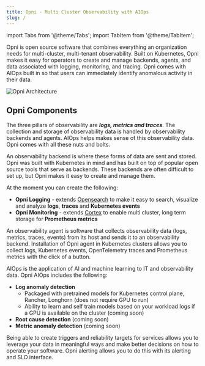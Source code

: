 ```yaml
---
title: Opni - Multi Cluster Observability with AIOps
slug: /
---
```


import Tabs from '@theme/Tabs';
import TabItem from '@theme/TabItem';

Opni is open source software that combines everything an organization needs for multi-cluster, multi-tenant observability. Built on Kubernetes, Opni makes it easy for operators to create and manage backends, agents, and data associated with logging, monitoring, and tracing. Opni comes with AIOps built in so that users can immediately identify anomalous activity in their data.

![Opni Architecture](/img/high_level_arch.png)

## Opni Components
The three pillars of observability are ***logs, metrics and traces***.
The collection and storage of observability data is handled by observability backends and agents.
AIOps helps makes sense of this observability data.
Opni comes with all these nuts and bolts.
 
<Tabs>
<TabItem value="backends" label="Observability Backends" default>    

An observability backend is where these forms of data are sent and stored.
Opni was built with Kubernetes in mind and has built on top of popular open source tools that serve as backends. These backends are often difficult to set up, but Opni makes it easy to create and manage them. 

At the moment you can create the following: 

- **Opni Logging** - extends [Opensearch](https://opensearch.org) to make it easy to search, visualize and analyze **logs**, **traces** and **Kubernetes events**
- **Opni Monitoring** - extends [Cortex](https://cortexmetrics.io) to enable multi cluster, long term storage for **Prometheus metrics**
      
</TabItem>
<TabItem value="agents" label="Observability Agents">

An observability agent is software that collects observability data (logs, metrics, traces, events) from its host and sends it to an observability backend.
Installation of Opni agent in Kubernetes clusters allows you to collect logs, Kubernetes events, OpenTelemetry traces and Prometheus metrics with the click of a button. 

</TabItem>
<TabItem value="aiops" label="AIOps">

AIOps is the application of AI and machine learning to IT and observability data.
Opni AIOps includes the following:
* **Log anomaly detection**
  * Packaged with pretrained models for Kubernetes control plane, Rancher, Longhorn (does not require GPU to run)
  * Ability to learn and self train models based on your workload logs if a GPU is available on the cluster (coming soon)
* **Root cause detection** (coming soon)
* **Metric anomaly detection** (coming soon)


</TabItem>
<TabItem value="alerting" label="Alerting and SLOs">

Being able to create triggers and reliability targets for services allows you to leverage your data in meaningful ways and make better decisions on how to operate your software.
Opni alerting allows you to do this with its alerting and SLO interface. 
</TabItem>
</Tabs>

